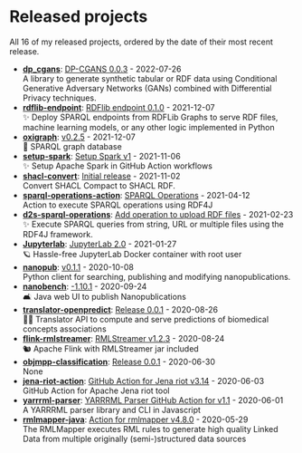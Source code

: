 # Released projects

All <!-- release_count starts -->16<!-- release_count ends --> of my released projects, ordered by the date of their most recent release.

<!-- recent_releases starts -->
* **[dp_cgans](https://github.com/sunchang0124/dp_cgans)**: [DP-CGANS 0.0.3](https://github.com/sunchang0124/dp_cgans/releases/tag/0.0.3) - 2022-07-26
<br>A library to generate synthetic tabular or RDF data using Conditional Generative Adversary Networks (GANs) combined with Differential Privacy techniques.
* **[rdflib-endpoint](https://github.com/vemonet/rdflib-endpoint)**: [RDFlib endpoint 0.1.0](https://github.com/vemonet/rdflib-endpoint/releases/tag/0.1.0) - 2021-12-07
<br>✨️ Deploy SPARQL endpoints from RDFLib Graphs to serve RDF files, machine learning models, or any other logic implemented in Python
* **[oxigraph](https://github.com/vemonet/oxigraph)**: [v0.2.5](https://github.com/vemonet/oxigraph/releases/tag/v0.2.5) - 2021-12-07
<br>🦀 SPARQL graph database
* **[setup-spark](https://github.com/vemonet/setup-spark)**: [Setup Spark v1](https://github.com/vemonet/setup-spark/releases/tag/v1) - 2021-11-06
<br>✨ Setup Apache Spark in GitHub Action workflows
* **[shacl-convert](https://github.com/vemonet/shacl-convert)**: [Initial release](https://github.com/vemonet/shacl-convert/releases/tag/0.0.1) - 2021-11-02
<br>Convert SHACL Compact to SHACL RDF.
* **[sparql-operations-action](https://github.com/vemonet/sparql-operations-action)**: [SPARQL Operations](https://github.com/vemonet/sparql-operations-action/releases/tag/v1) - 2021-04-12
<br>Action to execute SPARQL operations using RDF4J
* **[d2s-sparql-operations](https://github.com/MaastrichtU-IDS/d2s-sparql-operations)**: [Add operation to upload RDF files](https://github.com/MaastrichtU-IDS/d2s-sparql-operations/releases/tag/v0.0.2) - 2021-02-23
<br>✨️ Execute SPARQL queries from string, URL or multiple files using the RDF4J framework.
* **[Jupyterlab](https://github.com/vemonet/Jupyterlab)**: [JupyterLab 2.0](https://github.com/vemonet/Jupyterlab/releases/tag/v2.0) - 2021-01-27
<br>🪐 Hassle-free JupyterLab Docker container with root user
* **[nanopub](https://github.com/fair-workflows/nanopub)**: [v0.1.1](https://github.com/fair-workflows/nanopub/releases/tag/v0.1.1) - 2020-10-08
<br>Python client for searching, publishing and modifying nanopublications.
* **[nanobench](https://github.com/vemonet/nanobench)**: [-1.10.1](https://github.com/vemonet/nanobench/releases/tag/v1.10.1) - 2020-09-24
<br>🛋️ Java web UI to publish Nanopublications
* **[translator-openpredict](https://github.com/MaastrichtU-IDS/translator-openpredict)**: [Release 0.0.1](https://github.com/MaastrichtU-IDS/translator-openpredict/releases/tag/0.0.1) - 2020-08-26
<br>🔮🐍 Translator API to compute and serve predictions of biomedical concepts associations
* **[flink-rmlstreamer](https://github.com/vemonet/flink-rmlstreamer)**: [RMLStreamer v1.2.3](https://github.com/vemonet/flink-rmlstreamer/releases/tag/v1.2.3) - 2020-08-24
<br>🐿️ Apache Flink with RMLStreamer jar included
* **[objmpp-classification](https://github.com/JEmonet67/objmpp-classification)**: [Release 0.0.1](https://github.com/JEmonet67/objmpp-classification/releases/tag/0.0.1) - 2020-06-30
<br>None
* **[jena-riot-action](https://github.com/vemonet/jena-riot-action)**: [GitHub Action for Jena riot v3.14](https://github.com/vemonet/jena-riot-action/releases/tag/v3.14) - 2020-06-03
<br>GitHub Action for Apache Jena riot tool
* **[yarrrml-parser](https://github.com/vemonet/yarrrml-parser)**: [YARRRML Parser GitHub Action for v1.1](https://github.com/vemonet/yarrrml-parser/releases/tag/v1.1) - 2020-06-01
<br>A YARRRML parser library and CLI in Javascript
* **[rmlmapper-java](https://github.com/vemonet/rmlmapper-java)**: [Action for rmlmapper v4.8.0](https://github.com/vemonet/rmlmapper-java/releases/tag/v4.8) - 2020-05-29
<br>The RMLMapper executes RML rules to generate high quality Linked Data from multiple originally (semi-)structured data sources
<!-- recent_releases ends -->
